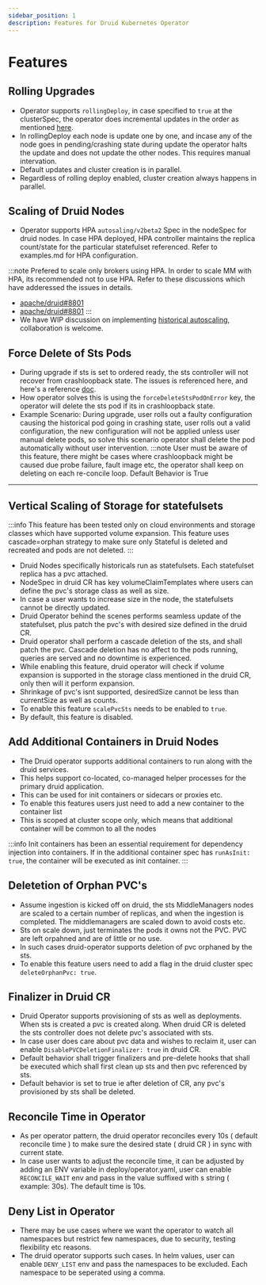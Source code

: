 ```yaml
---
sidebar_position: 1
description: Features for Druid Kubernetes Operator
---
```


# Features

## Rolling Upgrades

* Operator supports ```rollingDeploy```, in case specified to ```true``` at the clusterSpec, the operator does incremental updates in the order as mentioned [here](https://druid.apache.org/docs/latest/operations/rolling-updates.html).
* In rollingDeploy each node is update one by one, and incase any of the node goes in pending/crashing state during update the operator halts the update and does not update the other nodes. This requires manual intervation.
* Default updates and cluster creation is in parallel.
* Regardless of rolling deploy enabled, cluster creation always happens in parallel.


## Scaling of Druid Nodes
* Operator supports HPA ```autosaling/v2beta2``` Spec in the nodeSpec for druid nodes. In case HPA deployed, HPA controller maintains the replica count/state for the particular statefulset referenced. Refer to examples.md for HPA configuration.

:::note
Prefered to scale only brokers using HPA.
In order to scale MM with HPA, its recommended not to use HPA. Refer to these discussions which have adderessed the issues in details.
* [apache/druid#8801](https://github.com/apache/druid/issues/8801#issuecomment-664020630)
* [apache/druid#8801](https://github.com/apache/druid/issues/8801#issuecomment-664648399)
:::
* We have WIP discussion on implementing [historical autoscaling](https://github.com/datainfrahq/druid-operator/issues/40), collaboration is welcome.


## Force Delete of Sts Pods

* During upgrade if sts is set to ordered ready, the sts controller will not recover from crashloopback state. The issues is referenced here, and here's a reference [doc](https://kubernetes.io/docs/concepts/workloads/controllers/statefulset/#forced-rollback).
* How operator solves this is using the ```forceDeleteStsPodOnError``` key, the operator will delete the sts pod if its in crashloopback state. 
* Example Scenario: During upgrade, user rolls out a faulty configuration causing the historical pod going in crashing state, user rolls out a valid configuration, the new configuration will not be applied unless user manual delete pods, so solve this scenario operator shall delete the pod automatically without user intervention.
:::note
User must be aware of this feature, there might be cases where crashloopback might be caused due probe failure, fault image etc, the operator shall keep on deleting on each re-concile loop. Default Behavior is True 
***

## Vertical Scaling of Storage for statefulsets

:::info
This feature has been tested only on cloud environments and storage classes which have supported volume expansion. This feature uses cascade=orphan strategy to make sure only Stateful is deleted and recreated and pods are not deleted.
:::
* Druid Nodes specifically historicals run as statefulsets. Each statefulset replica has a pvc attached.
* NodeSpec in druid CR has key volumeClaimTemplates where users can define the pvc's storage class as well as size.
* In case a user wants to increase size in the node, the statefulsets cannot be directly updated.
* Druid Operator behind the scenes performs seamless update of the statefulset, plus patch the pvc's with desired size defined in the druid CR.
* Druid operator shall perform a cascade deletion of the sts, and shall patch the pvc. Cascade deletion has no affect to the pods running, queries are served and no downtime is experienced.
* While enabling this feature, druid operator will check if volume expansion is supported in the storage class mentioned in the druid CR, only then will it perform expansion.
* Shrinkage of pvc's isnt supported, desiredSize cannot be less than currentSize as well as counts.
* To enable this feature ```scalePvcSts``` needs to be enabled to ```true```.
* By default, this feature is disabled.

## Add Additional Containers in Druid Nodes
* The Druid operator supports additional containers to run along with the druid services.
* This helps support co-located, co-managed helper processes for the primary druid application.
* This can be used for init containers or sidecars or proxies etc.
* To enable this features users just need to add a new container to the container list
* This is scoped at cluster scope only, which means that additional container will be common to all the nodes

:::info
Init containers has been an essential requirement for dependency injection into containers.
If in the additional container spec has ```runAsInit: true```, the container will be executed as init container.
:::

## Deletetion of Orphan PVC's
* Assume ingestion is kicked off on druid, the sts MiddleManagers nodes are scaled to a certain number of replicas, and when the ingestion is completed. The middlemanagers are scaled down to avoid costs etc.
* Sts on scale down, just terminates the pods it owns not the PVC. PVC are left orpahned and are of little or no use.
* In such cases druid-operator supports deletion of pvc orphaned by the sts.
* To enable this feature users need to add a flag in the druid cluster spec ```deleteOrphanPvc: true```.

## Finalizer in Druid CR
* Druid Operator supports provisioning of sts as well as deployments. When sts is created a pvc is created along. When druid CR is deleted the sts controller does not delete pvc's associated with sts.
* In case user does care about pvc data and wishes to reclaim it, user can enable ```DisablePVCDeletionFinalizer: true``` in druid CR.
* Default behavior shall trigger finalizers and pre-delete hooks that shall be executed which shall first clean up sts and then pvc referenced by sts.
* Default behavior is set to true ie after deletion of CR, any pvc's provisioned by sts shall be deleted.

## Reconcile Time in Operator
* As per operator pattern, the druid operator reconciles every 10s ( default reconcile time ) to make sure the desired state ( druid CR ) in sync with current state.
* In case user wants to adjust the reconcile time, it can be adjusted by adding an ENV variable in deploy/operator.yaml, user can enable ```RECONCILE_WAIT``` env and pass in the value suffixed with s string ( example: 30s). The default time is 10s.

## Deny List in Operator
* There may be use cases where we want the operator to watch all namespaces but restrict few namespaces, due to security, testing flexibility etc reasons.
* The druid operator supports such cases. In helm values, user can enable ```DENY_LIST``` env and pass the namespaces to be excluded. Each namespace to be seperated using a comma.
